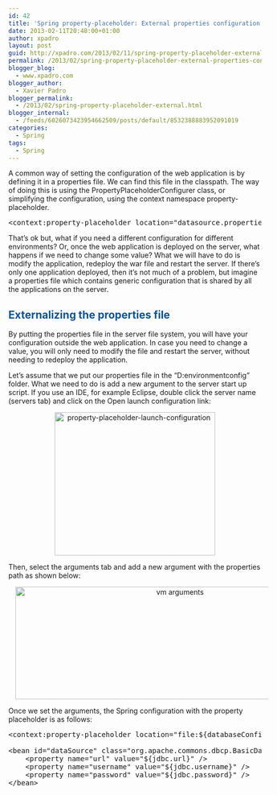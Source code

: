 ```yaml
---
id: 42
title: 'Spring property-placeholder: External properties configuration'
date: 2013-02-11T20:48:00+01:00
author: xpadro
layout: post
guid: http://xpadro.com/2013/02/11/spring-property-placeholder-external-properties-configuration/
permalink: /2013/02/spring-property-placeholder-external-properties-configuration.html
blogger_blog:
  - www.xpadro.com
blogger_author:
  - Xavier Padro
blogger_permalink:
  - /2013/02/spring-property-placeholder-external.html
blogger_internal:
  - /feeds/6026073423954662509/posts/default/8532388883952091019
categories:
  - Spring
tags:
  - Spring
---
```


A common way of setting the configuration of the web application is by defining it in a properties file. We can find this file in the classpath. The way of doing this is using the PropertyPlaceholderConfigurer class, or simplifying the configuration, using the context namespace property-placeholder.

<pre class="lang:xhtml decode:true">&lt;context:property-placeholder location="datasource.properties"/&gt;</pre>

That&#8217;s ok but, what if you need a different configuration for different environments? Or, once the web application is deployed on the server, what happens if we need to change some value? What we will have to do is modify the application, redeploy the war file and restart the server. If there&#8217;s only one application deployed, then it&#8217;s not much of a problem, but imagine a properties file which contains generic configuration that is shared by all the applications on the server.

## <span style="color: #0b5394;">Externalizing the properties file </span>

By putting the properties file in the server file system, you will have your configuration outside the web application. In case you need to change a value, you will only need to modify the file and restart the server, without needing to redeploy the application.

Let&#8217;s assume that we put our properties file in the &#8220;D:environmentconfig&#8221; folder. What we need to do is add a new argument to the server start up script. If you use an IDE, for example Eclipse, double click the server name (servers tab) and click on the Open launch configuration link:

<div style="clear: both; text-align: center;">
</div>

<div style="clear: both; text-align: center;">
  <a style="margin-left: 1em; margin-right: 1em;" href="http://3.bp.blogspot.com/-GfrE2wCe6bg/VUY7JDVbBCI/AAAAAAAAEjQ/M5zBOVvety4/s1600/serverOverview.png"><img loading="lazy" class="alignnone" src="http://3.bp.blogspot.com/-GfrE2wCe6bg/VUY7JDVbBCI/AAAAAAAAEjQ/M5zBOVvety4/s1600/serverOverview.png" alt="property-placeholder-launch-configuration" width="320" height="285" border="0" /></a>
</div>

Then, select the arguments tab and add a new argument with the properties path as shown below:

<div style="clear: both; text-align: center;">
</div>

<div style="clear: both; text-align: center;">
  <a style="margin-left: 1em; margin-right: 1em;" href="http://1.bp.blogspot.com/-Wr0O8l9lch4/VUY7KjQVN4I/AAAAAAAAEjY/5kXrzEg4wF4/s1600/serverArguments.png"><img loading="lazy" class="alignnone" src="http://1.bp.blogspot.com/-Wr0O8l9lch4/VUY7KjQVN4I/AAAAAAAAEjY/5kXrzEg4wF4/s1600/serverArguments.png" alt="vm arguments" width="640" height="224" border="0" /></a>
</div>

Once we set the arguments, the Spring configuration with the property placeholder is as follows:

<pre class="lang:xhtml decode:true ">&lt;context:property-placeholder location="file:${databaseConfiguration}"/&gt;

&lt;bean id="dataSource" class="org.apache.commons.dbcp.BasicDataSource"&gt;
    &lt;property name="url" value="${jdbc.url}" /&gt;
    &lt;property name="username" value="${jdbc.username}" /&gt;
    &lt;property name="password" value="${jdbc.password}" /&gt;
&lt;/bean&gt;</pre>

&nbsp;